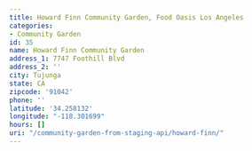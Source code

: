 ```yaml
---
title: Howard Finn Community Garden, Food Oasis Los Angeles
categories:
- Community Garden
id: 35
name: Howard Finn Community Garden
address_1: 7747 Foothill Blvd
address_2: ''
city: Tujunga
state: CA
zipcode: '91042'
phone: ''
latitude: '34.258132'
longitude: "-118.301699"
hours: []
uri: "/community-garden-from-staging-api/howard-finn/"
---
```


